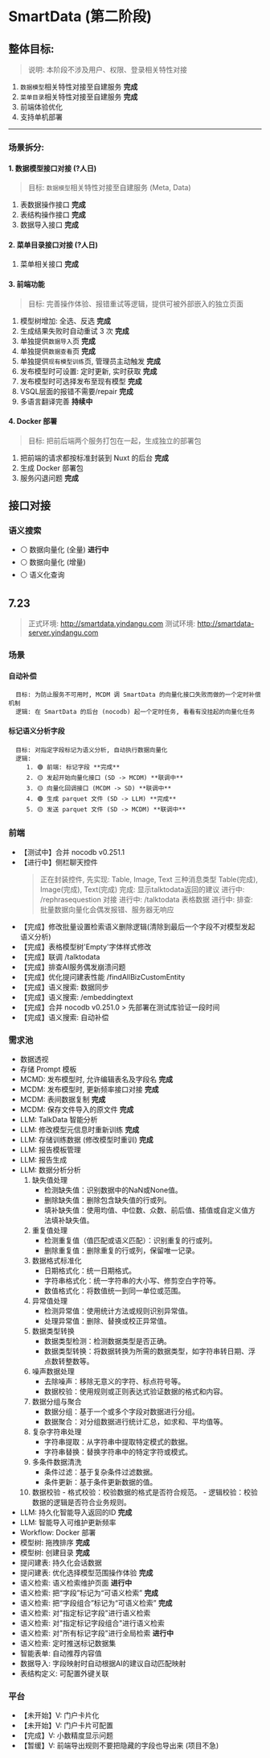 # SmartData (第二阶段)

## 整体目标:
> 说明: 本阶段不涉及用户、权限、登录相关特性对接
1. `数据模型`相关特性对接至自建服务 **完成**
2. `菜单目录`相关特性对接至自建服务 **完成**
3. 前端体验优化
4. 支持单机部署

-------------------------------------------------------------------------------

### 场景拆分:

#### 1. 数据模型接口对接 (**?人日**)
   > 目标: `数据模型`相关特性对接至自建服务 (Meta, Data)
   1. 表数据操作接口 **完成**
   2. 表结构操作接口 **完成**
   3. 数据导入接口 **完成**

#### 2. 菜单目录接口对接 (**?人日**)
   1. 菜单相关接口 **完成**

#### 3. 前端功能
   > 目标: 完善操作体验、报错重试等逻辑，提供可被外部嵌入的独立页面
   1. 模型树增加: 全选、反选 **完成**
   2. 生成结果失败时自动重试 3 次 **完成**
   3. 单独提供`数据导入`页 **完成**
   4. 单独提供`数据查看`页 **完成**
   5. 单独提供`现有模型训练`页, 管理员主动触发 **完成**
   6. 发布模型时可设置: 定时更新, 实时获取 **完成**
   7. 发布模型时可选择发布至现有模型 **完成**
   8. VSQL层面的报错不需要/repair **完成**
   9. 多语言翻译完善 **持续中**

#### 4. Docker 部署
   > 目标: 把前后端两个服务打包在一起，生成独立的部署包
   1. 把前端的请求都按标准封装到 Nuxt 的后台 **完成**
   2. 生成 Docker 部署包
   3. 服务闪退问题 **完成**

## 接口对接
### 语义搜索
 - ⚪️ 数据向量化 (全量) **进行中**
 - ⚪️ 数据向量化 (增量)
 - ⚪️ 语义化查询

## 7.23
   > 正式环境: http://smartdata.yindangu.com
   > 测试环境: http://smartdata-server.yindangu.com

### 场景
   #### 自动补偿
      目标: 为防止服务不可用时, MCDM 调 SmartData 的向量化接口失败而做的一个定时补偿机制
      逻辑: 在 SmartData 的后台 (nocodb) 起一个定时任务, 看看有没挂起的向量化任务

   #### 标记语义分析字段
      目标: 对指定字段标记为语义分析, 自动执行数据向量化
      逻辑:
         1. 🟢 前端: 标记字段 **完成**
         2. 🟡 发起开始向量化接口 (SD -> MCDM) **联调中**
         3. 🟡 向量化回调接口 (MCDM -> SD) **联调中**
         4. 🟢 生成 parquet 文件 (SD -> LLM) **完成**
         5. 🟡 发送 parquet 文件 (SD -> MCDM) **联调中**

### 前端
   - 【测试中】合并 nocodb v0.251.1
   - 【进行中】侧栏聊天控件
      > 正在封装控件, 先实现: Table, Image, Text 三种消息类型
      > Table(完成), Image(完成), Text(完成)
      > 完成: 显示talktodata返回的建议
      > 进行中: /rephrasequestion 对接
      > 进行中: /talktodata 表格数据
      > 进行中: 排查: 批量数据向量化会偶发报错、服务器无响应
   - 【完成】修改批量设置检索语义删除逻辑(清除到最后一个字段不对模型发起语义分析)
   - 【完成】表格模型树'Empty'字体样式修改  
   - 【完成】联调 /talktodata
   - 【完成】排查AI服务偶发崩溃问题
   - 【完成】优化提问建表性能 /findAllBizCustomEntity
   - 【完成】语义搜索: 数据同步
   - 【完成】语义搜索: /embeddingtext
   - 【完成】合并 nocodb v0.251.0
    > 先部署在测试库验证一段时间
   - 【完成】语义搜索: 自动补偿

### 需求池
   - 数据透视
   - 存储 Prompt 模板
   - MCMD: 发布模型时, 允许编辑表名及字段名 **完成**
   - MCDM: 发布模型时, 更新频率接口对接 **完成**
   - MCDM: 表间数据复制 **完成**
   - MCDM: 保存文件导入的原文件 **完成**
   - LLM: TalkData 智能分析
   - LLM: 修改模型元信息时重新训练 **完成**
   - LLM: 存储训练数据 (修改模型时重训) **完成**
   - LLM: 报告模板管理
   - LLM: 报告生成
   - LLM: 数据分析分析
      1. 缺失值处理
         - 检测缺失值：识别数据中的NaN或None值。
         - 删除缺失值：删除包含缺失值的行或列。
         - 填补缺失值：使用均值、中位数、众数、前后值、插值或自定义值方法填补缺失值。
      2. 重复值处理
         - 检测重复值（值匹配或语义匹配）：识别重复的行或列。
         - 删除重复值：删除重复的行或列，保留唯一记录。
      3. 数据格式标准化
         - 日期格式化：统一日期格式。
         - 字符串格式化：统一字符串的大小写、修剪空白字符等。
         - 数值格式化：将数值统一到同一单位或范围。
      4. 异常值处理
         - 检测异常值：使用统计方法或规则识别异常值。
         - 处理异常值：删除、替换或校正异常值。
      5. 数据类型转换
         - 数据类型检测：检测数据类型是否正确。
         - 数据类型转换：将数据转换为所需的数据类型，如字符串转日期、浮点数转整数等。
      6. 噪声数据处理
         - 去除噪声：移除无意义的字符、标点符号等。
         - 数据校验：使用规则或正则表达式验证数据的格式和内容。
      7. 数据分组与聚合
         - 数据分组：基于一个或多个字段对数据进行分组。
         - 数据聚合：对分组数据进行统计汇总，如求和、平均值等。
      8. 复杂字符串处理
         - 字符串提取：从字符串中提取特定模式的数据。
         - 字符串替换：替换字符串中的特定字符或模式。
      9. 多条件数据清洗
         - 条件过滤：基于复杂条件过滤数据。
         - 条件更新：基于条件更新数据的值。
      10. 数据校验
         - 格式校验：校验数据的格式是否符合规范。
         - 逻辑校验：校验数据的逻辑是否符合业务规则。
   - LLM: 持久化智能导入返回的ID **完成**
   - LLM: 智能导入可维护更新频率
   - Workflow: Docker 部署
   - 模型树: 拖拽排序 **完成**
   - 模型树: 创建目录 **完成**
   - 提问建表: 持久化会话数据
   - 提问建表: 优化选择模型范围操作体验 **完成**
   - 语义检索: 语义检索维护页面 **进行中**
   - 语义检索: 把“字段”标记为“可语义检索” **完成**
   - 语义检索: 把“字段组合”标记为“可语义检索” **完成**
   - 语义检索: 对"指定标记字段"进行语义检索
   - 语义检索: 对"指定标记字段组合"进行语义检索
   - 语义检索: 对"所有标记字段"进行全局检索 **进行中**
   - 语义检索: 定时推送标记数据集
   - 智能表单: 自动推荐内容值
   - 数据导入: 字段映射时自动根据AI的建议自动匹配映射
   - 表结构定义: 可配置外键关联

### 平台
   - 【未开始】V: 门户卡片化
   - 【未开始】V: 门户卡片可配置
   - 【完成】V: 小数精度显示问题
   - 【暂缓】V: 前端导出规则不要把隐藏的字段也导出来 (项目不急)
